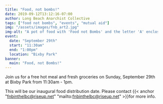 ```yaml
---
title: "Food, not bombs!"
date: 2019-09-12T13:12:16-07:00
author: Long Beach Anarchist Collective
tags: ["food not bombs", "events", "mutual aid"]
img: "/assets/images/fnb_art2.jpg"
img-alt: "A pot of food with 'Food not Bombs' and the letter 'A' enclosed in a circle with the text 'Free soup for the revolution'"
event:
  date: "September 29th"
  start: "11:30am"
  end: "1:00pm"
  location: "Bixby Park"
banner:
  main: "Food, not Bombs!"
---
```

Join us for a free hot meal and fresh groceries on Sunday, September 29th at Bixby Park from 11:30am - 1pm.

<!--more-->

This will be our inaugural food distribution date. Please contact {{< anchor "fnbinthelbc@riseup.net" "mailto:fnbinthelbc@riseup.net" >}}for more info.
